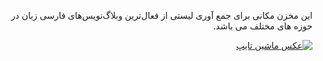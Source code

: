 <div dir='rtl'>

این مخزن مکانی برای جمع آوری لیستی از فعال‌ترین وبلاگ‌نویس‌های فارسی زبان در حوزه های مختلف می باشد.

<a href='https://www.piqsels.com/en/public-domain-photo-srzid'><img src='https://raw.githubusercontent.com/amirbagh75/Awesome-personal-persian-blogs/main/bandw-typewriter-typing-vintage.jpeg' alt='عکس ماشین تایپ'></a>

</div>

